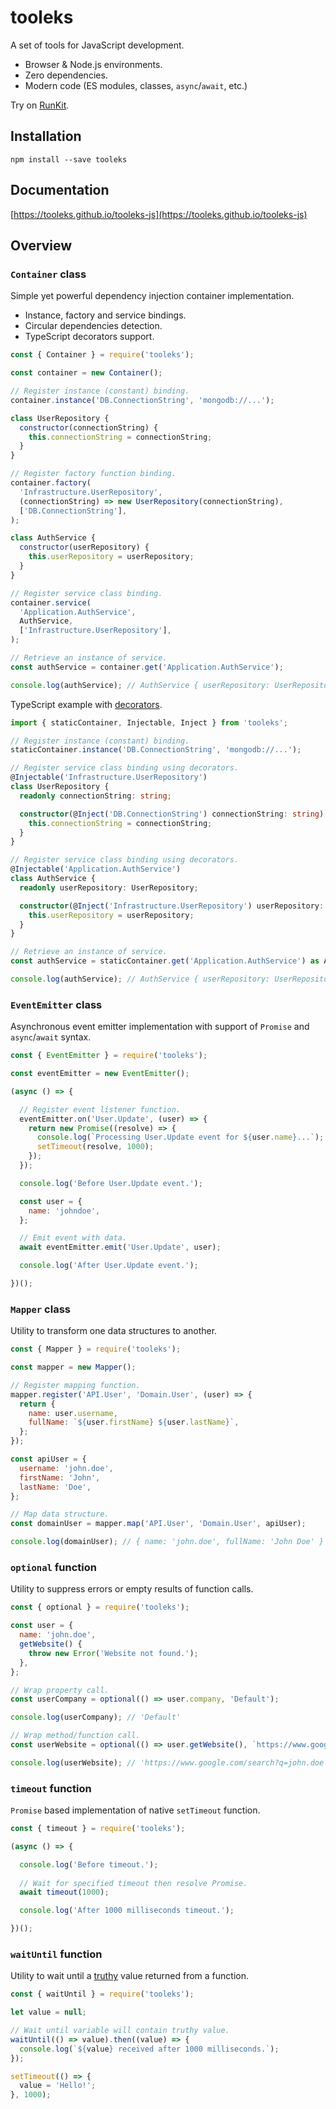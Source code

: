 # tooleks

A set of tools for JavaScript development.

* Browser & Node.js environments.
* Zero dependencies.
* Modern code (ES modules, classes, `async`/`await`, etc.)

Try on [RunKit](https://npm.runkit.com/tooleks).

## Installation

```
npm install --save tooleks
```

## Documentation

[https://tooleks.github.io/tooleks-js](https://tooleks.github.io/tooleks-js)

## Overview

### `Container` class

Simple yet powerful dependency injection container implementation. 

* Instance, factory and service bindings.
* Circular dependencies detection.
* TypeScript decorators support.

```JavaScript
const { Container } = require('tooleks');

const container = new Container();

// Register instance (constant) binding.
container.instance('DB.ConnectionString', 'mongodb://...');

class UserRepository {
  constructor(connectionString) {
    this.connectionString = connectionString;
  }
}

// Register factory function binding.
container.factory(
  'Infrastructure.UserRepository',
  (connectionString) => new UserRepository(connectionString),
  ['DB.ConnectionString'],
);

class AuthService {
  constructor(userRepository) {
    this.userRepository = userRepository;
  }
}

// Register service class binding.
container.service(
  'Application.AuthService',
  AuthService,
  ['Infrastructure.UserRepository'],
);

// Retrieve an instance of service.
const authService = container.get('Application.AuthService');

console.log(authService); // AuthService { userRepository: UserRepository { connectionString: 'mongodb://...' } }
```

TypeScript example with [decorators](https://www.typescriptlang.org/docs/handbook/decorators.html).

```TypeScript
import { staticContainer, Injectable, Inject } from 'tooleks';

// Register instance (constant) binding.
staticContainer.instance('DB.ConnectionString', 'mongodb://...');

// Register service class binding using decorators.
@Injectable('Infrastructure.UserRepository')
class UserRepository {
  readonly connectionString: string;

  constructor(@Inject('DB.ConnectionString') connectionString: string) {
    this.connectionString = connectionString;
  }
}

// Register service class binding using decorators.
@Injectable('Application.AuthService')
class AuthService {
  readonly userRepository: UserRepository;

  constructor(@Inject('Infrastructure.UserRepository') userRepository: UserRepository) {
    this.userRepository = userRepository;
  }
}

// Retrieve an instance of service.
const authService = staticContainer.get('Application.AuthService') as AuthService;

console.log(authService); // AuthService { userRepository: UserRepository { connectionString: 'mongodb://...' } }
```

### `EventEmitter` class

Asynchronous event emitter implementation with support of `Promise` and `async`/`await` syntax.

```JavaScript
const { EventEmitter } = require('tooleks');

const eventEmitter = new EventEmitter();

(async () => {

  // Register event listener function.
  eventEmitter.on('User.Update', (user) => {
    return new Promise((resolve) => {
      console.log(`Processing User.Update event for ${user.name}...`);
      setTimeout(resolve, 1000);
    });
  });

  console.log('Before User.Update event.');

  const user = {
    name: 'johndoe',
  };

  // Emit event with data.
  await eventEmitter.emit('User.Update', user);

  console.log('After User.Update event.');

})();
```

### `Mapper` class

Utility to transform one data structures to another.

```JavaScript
const { Mapper } = require('tooleks');

const mapper = new Mapper();

// Register mapping function.
mapper.register('API.User', 'Domain.User', (user) => {
  return {
    name: user.username,
    fullName: `${user.firstName} ${user.lastName}`,
  };
});

const apiUser = {
  username: 'john.doe',
  firstName: 'John',
  lastName: 'Doe',
};

// Map data structure.
const domainUser = mapper.map('API.User', 'Domain.User', apiUser);

console.log(domainUser); // { name: 'john.doe', fullName: 'John Doe' }
```

### `optional` function

Utility to suppress errors or empty results of function calls.

```JavaScript
const { optional } = require('tooleks');

const user = {
  name: 'john.doe',
  getWebsite() {
    throw new Error('Website not found.');
  },
};

// Wrap property call.
const userCompany = optional(() => user.company, 'Default');

console.log(userCompany); // 'Default'

// Wrap method/function call.
const userWebsite = optional(() => user.getWebsite(), `https://www.google.com/search?q=${user.name}`);

console.log(userWebsite); // 'https://www.google.com/search?q=john.doe'
```

### `timeout` function

`Promise` based implementation of native `setTimeout` function.

```JavaScript
const { timeout } = require('tooleks');

(async () => {

  console.log('Before timeout.');
  
  // Wait for specified timeout then resolve Promise.
  await timeout(1000);

  console.log('After 1000 milliseconds timeout.');

})();
```

### `waitUntil` function

Utility to wait until a [truthy](https://developer.mozilla.org/en-US/docs/Glossary/Truthy) value returned from a function.

```JavaScript
const { waitUntil } = require('tooleks');

let value = null;

// Wait until variable will contain truthy value.
waitUntil(() => value).then((value) => {
  console.log(`${value} received after 1000 milliseconds.`);
});

setTimeout(() => {
  value = 'Hello!';
}, 1000);
```
